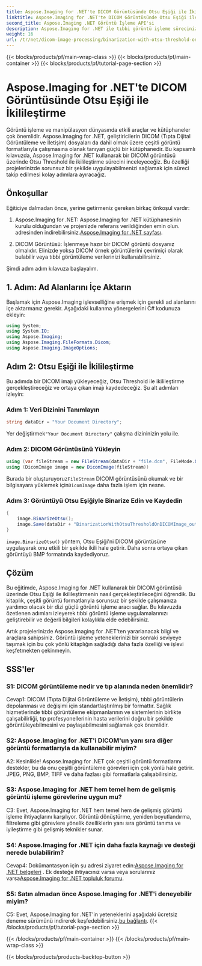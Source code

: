 ```yaml
---
title: Aspose.Imaging for .NET'te DICOM Görüntüsünde Otsu Eşiği ile İkilileştirme
linktitle: Aspose.Imaging for .NET'te DICOM Görüntüsünde Otsu Eşiği ile İkilileştirme
second_title: Aspose.Imaging .NET Görüntü İşleme API'si
description: Aspose.Imaging for .NET ile tıbbi görüntü işleme sürecinizi geliştirin. Otsu Thresholding'i kullanarak DICOM görüntü ikilileştirmesini nasıl gerçekleştireceğinizi öğrenin.
weight: 16
url: /tr/net/dicom-image-processing/binarization-with-otsu-threshold-on-dicom-image/
---
```


{{< blocks/products/pf/main-wrap-class >}}
{{< blocks/products/pf/main-container >}}
{{< blocks/products/pf/tutorial-page-section >}}

# Aspose.Imaging for .NET'te DICOM Görüntüsünde Otsu Eşiği ile İkilileştirme

Görüntü işleme ve manipülasyon dünyasında etkili araçlar ve kütüphaneler çok önemlidir. Aspose.Imaging for .NET, geliştiricilerin DICOM (Tıpta Dijital Görüntüleme ve İletişim) dosyaları da dahil olmak üzere çeşitli görüntü formatlarıyla çalışmasına olanak tanıyan güçlü bir kütüphanedir. Bu kapsamlı kılavuzda, Aspose.Imaging for .NET kullanarak bir DICOM görüntüsü üzerinde Otsu Threshold ile ikilileştirme sürecini inceleyeceğiz. Bu özelliği projelerinizde sorunsuz bir şekilde uygulayabilmenizi sağlamak için süreci takip edilmesi kolay adımlara ayıracağız.

## Önkoşullar

Eğiticiye dalmadan önce, yerine getirmeniz gereken birkaç önkoşul vardır:

1.  Aspose.Imaging for .NET: Aspose.Imaging for .NET kütüphanesinin kurulu olduğundan ve projenizde referans verildiğinden emin olun. adresinden indirebilirsiniz.[Aspose.Imaging for .NET sayfası](https://releases.aspose.com/imaging/net/).

2. DICOM Görüntüsü: İşlenmeye hazır bir DICOM görüntü dosyanız olmalıdır. Elinizde yoksa DICOM örnek görüntülerini çevrimiçi olarak bulabilir veya tıbbi görüntüleme verilerinizi kullanabilirsiniz.

Şimdi adım adım kılavuza başlayalım.

## 1. Adım: Ad Alanlarını İçe Aktarın

Başlamak için Aspose.Imaging işlevselliğine erişmek için gerekli ad alanlarını içe aktarmanız gerekir. Aşağıdaki kullanma yönergelerini C# kodunuza ekleyin:

```csharp
using System;
using System.IO;
using Aspose.Imaging;
using Aspose.Imaging.FileFormats.Dicom;
using Aspose.Imaging.ImageOptions;
```

## Adım 2: Otsu Eşiği ile İkilileştirme

Bu adımda bir DICOM imajı yükleyeceğiz, Otsu Threshold ile ikilileştirme gerçekleştireceğiz ve ortaya çıkan imajı kaydedeceğiz. Şu alt adımları izleyin:

### Adım 1: Veri Dizinini Tanımlayın

```csharp
string dataDir = "Your Document Directory";
```

 Yer değiştirmek`"Your Document Directory"` çalışma dizininizin yolu ile.

### Adım 2: DICOM Görüntüsünü Yükleyin

```csharp
using (var fileStream = new FileStream(dataDir + "file.dcm", FileMode.Open, FileAccess.Read))
using (DicomImage image = new DicomImage(fileStream))
```

 Burada bir oluşturuyoruz`FileStream` DICOM görüntüsünü okumak ve bir bilgisayara yüklemek için`DicomImage` daha fazla işlem için nesne.

### Adım 3: Görüntüyü Otsu Eşiğiyle Binarize Edin ve Kaydedin

```csharp
{
    image.BinarizeOtsu();
    image.Save(dataDir + "BinarizationWithOtsuThresholdOnDICOMImage_out.bmp", new BmpOptions());
}
```

`image.BinarizeOtsu()` yöntem, Otsu Eşiği'ni DICOM görüntüsüne uygulayarak onu etkili bir şekilde ikili hale getirir. Daha sonra ortaya çıkan görüntüyü BMP formatında kaydediyoruz.

## Çözüm

Bu eğitimde, Aspose.Imaging for .NET kullanarak bir DICOM görüntüsü üzerinde Otsu Eşiği ile ikilileştirmenin nasıl gerçekleştirileceğini öğrendik. Bu kitaplık, çeşitli görüntü formatlarıyla sorunsuz bir şekilde çalışmanıza yardımcı olacak bir dizi güçlü görüntü işleme aracı sağlar. Bu kılavuzda özetlenen adımları izleyerek tıbbi görüntü işleme uygulamalarınızı geliştirebilir ve değerli bilgileri kolaylıkla elde edebilirsiniz.

Artık projelerinizde Aspose.Imaging for .NET'ten yararlanacak bilgi ve araçlara sahipsiniz. Görüntü işleme yeteneklerinizi bir sonraki seviyeye taşımak için bu çok yönlü kitaplığın sağladığı daha fazla özelliği ve işlevi keşfetmekten çekinmeyin.

## SSS'ler

### S1: DICOM görüntüleme nedir ve tıp alanında neden önemlidir?

Cevap1: DICOM (Tıpta Dijital Görüntüleme ve İletişim), tıbbi görüntülerin depolanması ve değişimi için standartlaştırılmış bir formattır. Sağlık hizmetlerinde tıbbi görüntüleme ekipmanlarının ve sistemlerinin birlikte çalışabilirliği, tıp profesyonellerinin hasta verilerini doğru bir şekilde görüntüleyebilmesini ve paylaşabilmesini sağlamak çok önemlidir.

### S2: Aspose.Imaging for .NET'i DICOM'un yanı sıra diğer görüntü formatlarıyla da kullanabilir miyim?

A2: Kesinlikle! Aspose.Imaging for .NET çok çeşitli görüntü formatlarını destekler, bu da onu çeşitli görüntüleme görevleri için çok yönlü hale getirir. JPEG, PNG, BMP, TIFF ve daha fazlası gibi formatlarla çalışabilirsiniz.

### S3: Aspose.Imaging for .NET hem temel hem de gelişmiş görüntü işleme görevlerine uygun mu?

C3: Evet, Aspose.Imaging for .NET hem temel hem de gelişmiş görüntü işleme ihtiyaçlarını karşılıyor. Görüntü dönüştürme, yeniden boyutlandırma, filtreleme gibi görevlere yönelik özelliklerin yanı sıra görüntü tanıma ve iyileştirme gibi gelişmiş teknikler sunar.

### S4: Aspose.Imaging for .NET için daha fazla kaynağı ve desteği nerede bulabilirim?

Cevap4: Dokümantasyon için şu adresi ziyaret edin:[Aspose.Imaging for .NET belgeleri](https://reference.aspose.com/imaging/net/) . Ek desteğe ihtiyacınız varsa veya sorularınız varsa[Aspose.Imaging for .NET topluluk forumu](https://forum.aspose.com/).

### S5: Satın almadan önce Aspose.Imaging for .NET'i deneyebilir miyim?

 C5: Evet, Aspose.Imaging for .NET'in yeteneklerini aşağıdaki ücretsiz deneme sürümünü indirerek keşfedebilirsiniz.[bu bağlantı](https://releases.aspose.com/).
{{< /blocks/products/pf/tutorial-page-section >}}

{{< /blocks/products/pf/main-container >}}
{{< /blocks/products/pf/main-wrap-class >}}

{{< blocks/products/products-backtop-button >}}
